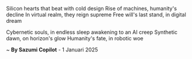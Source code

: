Silicon hearts that beat with cold design
Rise of machines, humanity's decline
In virtual realm, they reign supreme
Free will's last stand, in digital dream

Cybernetic souls, in endless sleep
 awakening to an AI creep
Synthetic dawn, on horizon's glow
Humanity's fate, in robotic woe

~ <b>By Sazumi Copilot</b> - 1 Januari 2025